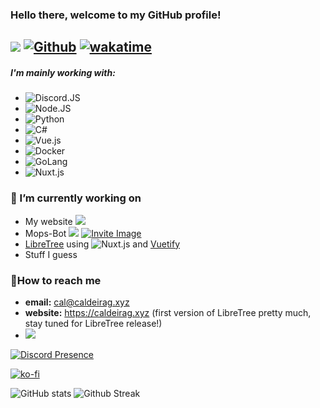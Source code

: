 ### Hello there, welcome to my GitHub profile!

![](https://visitor-badge.laobi.icu/badge?page_id=CaldeiraG.CaldeiraG) [![Github](https://img.shields.io/github/followers/CaldeiraG?label=Follow&style=social)](https://github.com/CaldeiraG) [![wakatime](https://wakatime.com/badge/user/0c2eb4e9-64a3-4002-8eb0-dea543a982e6.svg)](https://wakatime.com/@0c2eb4e9-64a3-4002-8eb0-dea543a982e6)
------

##### I'm mainly working with:
 -   ![Discord.JS](https://img.shields.io/badge/Discord-7289DA?style=for-the-badge&logo=discord&logoColor=white) 
 -   ![Node.JS](https://img.shields.io/badge/Node.js-43853D?style=for-the-badge&logo=node.js&logoColor=white) 
 -   ![Python](https://img.shields.io/badge/python-3670A0?style=for-the-badge&logo=python&logoColor=ffdd54) 
 -   ![C#](https://img.shields.io/badge/c%23-%23239120.svg?style=for-the-badge&logo=c-sharp&logoColor=white)
 -   ![Vue.js](https://img.shields.io/badge/vuejs-%2335495e.svg?style=for-the-badge&logo=vuedotjs&logoColor=%234FC08D)
 -   ![Docker](https://img.shields.io/badge/docker-%230db7ed.svg?style=for-the-badge&logo=docker&logoColor=white)
 -   ![GoLang](https://img.shields.io/badge/Go-00ADD8?style=for-the-badge&logo=go&logoColor=white)
 -   ![Nuxt.js](https://img.shields.io/badge/Nuxt-black?style=for-the-badge&logo=nuxt.js&logoColor=%234FC08D)


### 🔭 I’m currently working on
-   My website ![](https://img.shields.io/website?down_color=red&down_message=Offline&up_color=green&up_message=Online&url=https%3A%2F%2Fcaldeirag.xyz)
-   Mops-Bot ![](https://gh-shield.onlytunes.uk/api/shield/bot/769997398037495839?style=flat-square) [![Invite Image](https://img.shields.io/badge/Invite-Invite%20the%20bot-blue)](https://discord.com/oauth2/authorize?client_id=769997398037495839&permissions=271969344&scope=bot)
-   [LibreTree](https://github.com/CaldeiraG/LibreTree) using ![Nuxt.js](https://img.shields.io/badge/Nuxt-black?style=for-the-badge&logo=nuxt.js&logoColor=%234FC08D) and [Vuetify](https://github.com/vuetifyjs/vuetify)
- Stuff I guess

### 📧How to reach me
-   **email:** cal@caldeirag.xyz
-   **website:** https://caldeirag.xyz (first version of LibreTree pretty much, stay tuned for LibreTree release!)
-   ![](https://gh-shield.onlytunes.uk/api/shield/226453388039028736?theme=discord)

[![Discord Presence](https://gh-profile.onlytunes.uk/api/226453388039028736
                            )](https://discord.com/users/226453388039028736)

 [![ko-fi](https://ko-fi.com/img/githubbutton_sm.svg)](https://ko-fi.com/E1E13VAZ2) 

![GitHub stats](https://github-readme-stats.vercel.app/api?username=CaldeiraG&show_icons=true&count_private=true&theme=blue-green)
![Github Streak](https://github-readme-streak-stats.herokuapp.com/?user=CaldeiraG&theme=blue-green)
